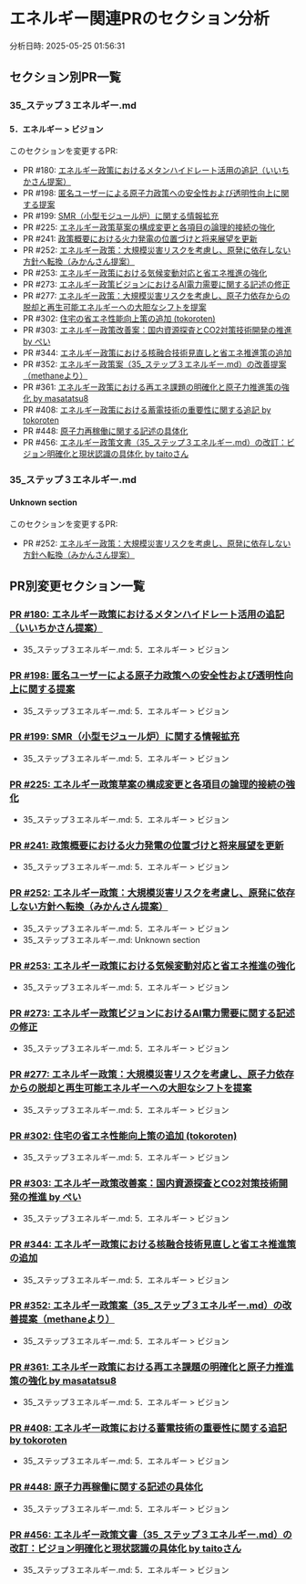 # エネルギー関連PRのセクション分析

分析日時: 2025-05-25 01:56:31

## セクション別PR一覧

### 35_ステップ３エネルギー.md
#### 5．エネルギー > ビジョン
このセクションを変更するPR:
- PR #180: [エネルギー政策におけるメタンハイドレート活用の追記（いいちかさん提案）](https://github.com/team-mirai/policy/pull/180)
- PR #198: [匿名ユーザーによる原子力政策への安全性および透明性向上に関する提案](https://github.com/team-mirai/policy/pull/198)
- PR #199: [SMR（小型モジュール炉）に関する情報拡充](https://github.com/team-mirai/policy/pull/199)
- PR #225: [エネルギー政策草案の構成変更と各項目の論理的接続の強化](https://github.com/team-mirai/policy/pull/225)
- PR #241: [政策概要における火力発電の位置づけと将来展望を更新](https://github.com/team-mirai/policy/pull/241)
- PR #252: [エネルギー政策：大規模災害リスクを考慮し、原発に依存しない方針へ転換（みかんさん提案）](https://github.com/team-mirai/policy/pull/252)
- PR #253: [エネルギー政策における気候変動対応と省エネ推進の強化](https://github.com/team-mirai/policy/pull/253)
- PR #273: [エネルギー政策ビジョンにおけるAI電力需要に関する記述の修正](https://github.com/team-mirai/policy/pull/273)
- PR #277: [エネルギー政策：大規模災害リスクを考慮し、原子力依存からの脱却と再生可能エネルギーへの大胆なシフトを提案](https://github.com/team-mirai/policy/pull/277)
- PR #302: [住宅の省エネ性能向上策の追加 (tokoroten)](https://github.com/team-mirai/policy/pull/302)
- PR #303: [エネルギー政策改善案：国内資源探査とCO2対策技術開発の推進 by ぺい](https://github.com/team-mirai/policy/pull/303)
- PR #344: [エネルギー政策における核融合技術見直しと省エネ推進策の追加](https://github.com/team-mirai/policy/pull/344)
- PR #352: [エネルギー政策案（35_ステップ３エネルギー.md）の改善提案（methaneより）](https://github.com/team-mirai/policy/pull/352)
- PR #361: [エネルギー政策における再エネ課題の明確化と原子力推進策の強化 by masatatsu8](https://github.com/team-mirai/policy/pull/361)
- PR #408: [エネルギー政策における蓄電技術の重要性に関する追記 by tokoroten](https://github.com/team-mirai/policy/pull/408)
- PR #448: [原子力再稼働に関する記述の具体化](https://github.com/team-mirai/policy/pull/448)
- PR #456: [エネルギー政策文書（35_ステップ３エネルギー.md）の改訂：ビジョン明確化と現状認識の具体化 by taitoさん](https://github.com/team-mirai/policy/pull/456)

### 35_ステップ３エネルギー.md
#### Unknown section
このセクションを変更するPR:
- PR #252: [エネルギー政策：大規模災害リスクを考慮し、原発に依存しない方針へ転換（みかんさん提案）](https://github.com/team-mirai/policy/pull/252)

## PR別変更セクション一覧

### [PR #180: エネルギー政策におけるメタンハイドレート活用の追記（いいちかさん提案）](https://github.com/team-mirai/policy/pull/180)
- 35_ステップ３エネルギー.md: 5．エネルギー > ビジョン

### [PR #198: 匿名ユーザーによる原子力政策への安全性および透明性向上に関する提案](https://github.com/team-mirai/policy/pull/198)
- 35_ステップ３エネルギー.md: 5．エネルギー > ビジョン

### [PR #199: SMR（小型モジュール炉）に関する情報拡充](https://github.com/team-mirai/policy/pull/199)
- 35_ステップ３エネルギー.md: 5．エネルギー > ビジョン

### [PR #225: エネルギー政策草案の構成変更と各項目の論理的接続の強化](https://github.com/team-mirai/policy/pull/225)
- 35_ステップ３エネルギー.md: 5．エネルギー > ビジョン

### [PR #241: 政策概要における火力発電の位置づけと将来展望を更新](https://github.com/team-mirai/policy/pull/241)
- 35_ステップ３エネルギー.md: 5．エネルギー > ビジョン

### [PR #252: エネルギー政策：大規模災害リスクを考慮し、原発に依存しない方針へ転換（みかんさん提案）](https://github.com/team-mirai/policy/pull/252)
- 35_ステップ３エネルギー.md: 5．エネルギー > ビジョン
- 35_ステップ３エネルギー.md: Unknown section

### [PR #253: エネルギー政策における気候変動対応と省エネ推進の強化](https://github.com/team-mirai/policy/pull/253)
- 35_ステップ３エネルギー.md: 5．エネルギー > ビジョン

### [PR #273: エネルギー政策ビジョンにおけるAI電力需要に関する記述の修正](https://github.com/team-mirai/policy/pull/273)
- 35_ステップ３エネルギー.md: 5．エネルギー > ビジョン

### [PR #277: エネルギー政策：大規模災害リスクを考慮し、原子力依存からの脱却と再生可能エネルギーへの大胆なシフトを提案](https://github.com/team-mirai/policy/pull/277)
- 35_ステップ３エネルギー.md: 5．エネルギー > ビジョン

### [PR #302: 住宅の省エネ性能向上策の追加 (tokoroten)](https://github.com/team-mirai/policy/pull/302)
- 35_ステップ３エネルギー.md: 5．エネルギー > ビジョン

### [PR #303: エネルギー政策改善案：国内資源探査とCO2対策技術開発の推進 by ぺい](https://github.com/team-mirai/policy/pull/303)
- 35_ステップ３エネルギー.md: 5．エネルギー > ビジョン

### [PR #344: エネルギー政策における核融合技術見直しと省エネ推進策の追加](https://github.com/team-mirai/policy/pull/344)
- 35_ステップ３エネルギー.md: 5．エネルギー > ビジョン

### [PR #352: エネルギー政策案（35_ステップ３エネルギー.md）の改善提案（methaneより）](https://github.com/team-mirai/policy/pull/352)
- 35_ステップ３エネルギー.md: 5．エネルギー > ビジョン

### [PR #361: エネルギー政策における再エネ課題の明確化と原子力推進策の強化 by masatatsu8](https://github.com/team-mirai/policy/pull/361)
- 35_ステップ３エネルギー.md: 5．エネルギー > ビジョン

### [PR #408: エネルギー政策における蓄電技術の重要性に関する追記 by tokoroten](https://github.com/team-mirai/policy/pull/408)
- 35_ステップ３エネルギー.md: 5．エネルギー > ビジョン

### [PR #448: 原子力再稼働に関する記述の具体化](https://github.com/team-mirai/policy/pull/448)
- 35_ステップ３エネルギー.md: 5．エネルギー > ビジョン

### [PR #456: エネルギー政策文書（35_ステップ３エネルギー.md）の改訂：ビジョン明確化と現状認識の具体化 by taitoさん](https://github.com/team-mirai/policy/pull/456)
- 35_ステップ３エネルギー.md: 5．エネルギー > ビジョン

